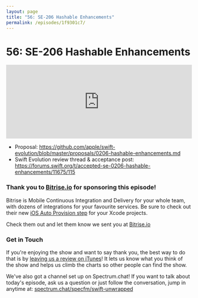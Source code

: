 ```yaml
---
layout: page
title: "56: SE-206 Hashable Enhancements"
permalink: /episodes/1f9301c7/
---
```


# 56: SE-206 Hashable Enhancements

<iframe frameBorder="0" height="200px" scrolling="no" seamless src="https://player.simplecast.com/5c213281-9104-498d-be10-d15b64a7b59f" width="100%"></iframe>

- Proposal: https://github.com/apple/swift-evolution/blob/master/proposals/0206-hashable-enhancements.md
- Swift Evolution review thread & acceptance post: https://forums.swift.org/t/accepted-se-0206-hashable-enhancements/11675/115

### Thank you to [Bitrise.io](https://www.bitrise.io/?utm_source=swift_unwrapped_spec&utm_medium=podcast&utm_campaign=w18) for sponsoring this episode!

Bitrise is Mobile Continuous Integration and Delivery for your whole team, with dozens of integrations for your favourite services. Be sure to check out their new [iOS Auto Provision step](https://blog.bitrise.io/ios-auto-provision-step) for your Xcode projects.

Check them out and let them know we sent you at [Bitrise.io](https://www.bitrise.io/?utm_source=swift_unwrapped_spec&utm_medium=podcast&utm_campaign=w18)

### Get in Touch 

If you're enjoying the show and want to say thank you, the best way to do that is by [leaving us a review on iTunes](https://itunes.apple.com/us/podcast/swift-unwrapped/id1209817203?mt=2)! It lets us know what you think of the show and helps us climb the charts so other people can find the show.

We've also got a channel set up on Spectrum.chat! If you want to talk about today's episode, ask us a question or just follow the conversation, jump in anytime at: [spectrum.chat/specfm/swift-unwrapped](https://spectrum.chat/specfm/swift-unwrapped)
